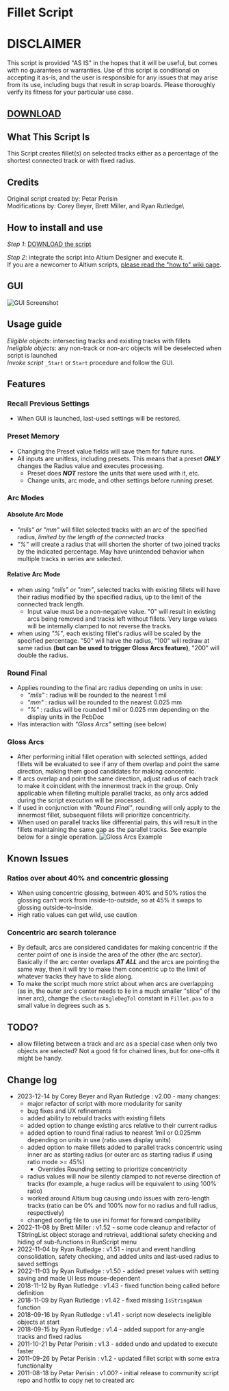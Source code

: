 # Fillet Script

# DISCLAIMER
This script is provided "AS IS" in the hopes that it will be useful, but comes with no guarantees or warranties. Use of this script is conditional on accepting it as-is, and the user is responsible for any issues that may arise from its use, including bugs that result in scrap boards. Please thoroughly verify its fitness for your particular use case.

## [DOWNLOAD](https://altium-designer-addons.github.io/DownGit/#/home?url=https://github.com/Altium-Designer-addons/scripts-libraries/tree/master/Scripts+-+PCB/Fillet)

## What This Script Is
This Script creates fillet(s) on selected tracks either as a percentage of the shortest connected track or with fixed radius.

## Credits
Original script created by: Petar Perisin\
Modifications by: Corey Beyer, Brett Miller, and Ryan Rutledge\

## How to install and use
_Step 1_: [DOWNLOAD the script](https://altium-designer-addons.github.io/DownGit/#/home?url=https://github.com/Altium-Designer-addons/scripts-libraries/tree/master/Scripts%20-%20PCB/Fillet)

_Step 2_: integrate the script into Altium Designer and execute it.\
If you are a newcomer to Altium scripts, [please read the "how to" wiki page](https://github.com/Altium-Designer-addons/scripts-libraries/wiki/HowTo_execute_scripts).

## GUI
![GUI Screenshot](Fillet_GUI.png)

## Usage guide
_Eligible objects_: intersecting tracks and existing tracks with fillets\
_Ineligible objects_: any non-track or non-arc objects will be deselected when script is launched\
_Invoke script_ `_Start` or `Start` procedure and follow the GUI.

## Features
### Recall Previous Settings
- When GUI is launched, last-used settings will be restored.

### Preset Memory
- Changing the Preset value fields will save them for future runs.
- All inputs are unitless, including presets. This means that a preset _**ONLY**_ changes the Radius value and executes processing.
  - Preset does _**NOT**_ restore the units that were used with it, etc.
  - Change units, arc mode, and other settings before running preset.

### Arc Modes
#### Absolute Arc Mode
- _"mils" or "mm"_ will fillet selected tracks with an arc of the specified radius, *limited by the length of the connected tracks*
- _"%"_ will create a radius that will shorten the shorter of two joined tracks by the indicated percentage. May have unintended behavior when multiple tracks in series are selected.

#### Relative Arc Mode
- when using _"mils" or "mm"_, selected tracks with existing fillets will have their radius modified by the specified radius, up to the limit of the connected track length.
  - Input value must be a non-negative value. "0" will result in existing arcs being removed and tracks left without fillets. Very large values will be internally clamped to not reverse the tracks.
- when using _"%"_, each existing fillet's radius will be scaled by the specified percentage. "50" will halve the radius, "100" will redraw at same radius **(but can be used to trigger Gloss Arcs feature)**, "200" will double the radius.

### Round Final
- Applies rounding to the final arc radius depending on units in use:
  - _"mils"_ : radius will be rounded to the nearest 1 mil
  - _"mm"_ : radius will be rounded to the nearest 0.025 mm
  - _"%"_ : radius will be rounded 1 mil or 0.025 mm depending on the display units in the PcbDoc
- Has interaction with _"Gloss Arcs"_ setting (see below)

### Gloss Arcs
- After performing initial fillet operation with selected settings, added fillets will be evaluated to see if any of them overlap and point the same direction, making them good candidates for making concentric.
- If arcs overlap and point the same direction, adjust radius of each track to make it coincident with the innermost track in the group. Only applicable when filleting multiple parallel tracks, as only arcs added during the script execution will be processed.
- If used in conjunction with _"Round Final"_, rounding will only apply to the innermost fillet, subsequent fillets will prioritize concentricity.
- When used on parallel tracks like differential pairs, this will result in the fillets maintaining the same gap as the parallel tracks. See example below for a single operation.
![Gloss Arcs Example](gloss_arcs_example1.png)

## Known Issues
### Ratios over about 40% and concentric glossing
- When using concentric glossing, between 40% and 50% ratios the glossing can't work from inside-to-outside, so at 45% it swaps to glossing outside-to-inside.
- High ratio values can get wild, use caution

### Concentric arc search tolerance
- By default, arcs are considered candidates for making concentric if the center point of one is inside the area of the other (the arc sector). Basically if the arc center overlaps ***AT ALL*** and the arcs are pointing the same way, then it will try to make them concentric up to the limit of whatever tracks they have to slide along.
- To make the script much more strict about when arcs are overlapping (as in, the outer arc's center needs to lie in a much smaller "slice" of the inner arc), change the `cSectorAngleDegTol` constant in `Fillet.pas` to a small value in degrees such as `5`.

## TODO?
- allow filleting between a track and arc as a special case when only two objects are selected? Not a good fit for chained lines, but for one-offs it might be handy.

## Change log
- 2023-12-14 by Corey Beyer and Ryan Rutledge : v2.00 - many changes:
  - major refactor of script with more modularity for sanity
  - bug fixes and UX refinements
  - added ability to rebuild tracks with existing fillets
  - added option to change existing arcs relative to their current radius
  - added option to round final radius to nearest 1mil or 0.025mm depending on units in use (ratio uses display units)
  - added option to make fillets added to parallel tracks concentric using inner arc as starting radius (or outer arc as starting radius if using ratio mode >= 45%)
    - Overrides Rounding setting to prioritize concentricity
  - radius values will now be silently clamped to not reverse direction of tracks (for example, a huge radius will be equivalent to using 100% ratio)
  - worked around Altium bug causing undo issues with zero-length tracks (ratio can be 0% and 100% now for no radius and full radius, respectively)
  - changed config file to use ini format for forward compatibility
- 2022-11-08 by Brett Miller : v1.52 - some code cleanup and refactor of TStringList object storage and retrieval, additional safety checking and hiding of sub-functions in RunScript menu
- 2022-11-04 by Ryan Rutledge : v1.51 - input and event handling consolidation, safety checking, and added units and last-used radius to saved settings
- 2022-11-03 by Ryan Rutledge : v1.50 - added preset values with setting saving and made UI less mouse-dependent
- 2018-11-12 by Ryan Rutledge : v1.43 - fixed function being called before definition
- 2018-11-09 by Ryan Rutledge : v1.42 - fixed missing `IsStringANum` function
- 2018-09-16 by Ryan Rutledge : v1.41 - script now deselects ineligible objects at start
- 2018-09-15 by Ryan Rutledge : v1.4 - added support for any-angle tracks and fixed radius
- 2011-10-21 by Petar Perisin : v1.3 - added undo and updated to execute faster
- 2011-09-26 by Petar Perisin : v1.2 - updated fillet script with some extra functionality
- 2011-08-18 by Petar Perisin : v1.00? - initial release to community script repo and hotfix to copy net to created arc
